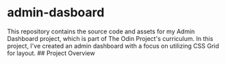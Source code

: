 # admin-dasboard
This repository contains the source code and assets for my Admin Dashboard project, which is part of The Odin Project's curriculum. In this project, I've created an admin dashboard with a focus on utilizing CSS Grid for layout.  ## Project Overview

